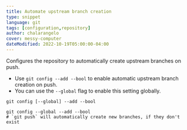 ```yaml
---
title: Automate upstream branch creation
type: snippet
language: git
tags: [configuration,repository]
author: chalarangelo
cover: messy-computer
dateModified: 2022-10-19T05:00:00-04:00
---
```


Configures the repository to automatically create upstream branches on push.

- Use `git config --add --bool` to enable automatic upstream branch creation on push.
- You can use the `--global` flag to enable this setting globally.

```shell
git config [--global] --add --bool
```

```shell
git config --global --add --bool
# `git push` will automatically create new branches, if they don't exist
```
